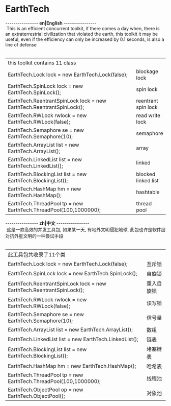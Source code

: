 # EarthTech
---------------- <b>en|English</b> ----------------
 <br>&nbsp;This is an efficient concurrent toolkit, if there comes a day when, there is an extraterrestrial civilization that violated the earth, this toolkit it may be useful, even if the efficiency can only be increased by 0.1 seconds, is also a line of defense<br><br>
  <table width="1600" border="0">
     <tr>
        <td width="530" height="30">this toolkit contains 11 class</td>
        <td></td>
     </tr>
     <tr>
        <td height="30">EarthTech.Lock lock = new EarthTech.Lock(false);</td>
        <td>blockage lock</td>
     </tr>
     <tr>
        <td height="30">EarthTech.SpinLock lock = new EarthTech.SpinLock();</td>
        <td>spin lock</td>
     </tr>
     <tr>
        <td height="30">EarthTech.ReentrantSpinLock lock = new EarthTech.ReentrantSpinLock();</td>
        <td>reentrant spin lock</td>
     </tr>
     <tr>
        <td height="30">EarthTech.RWLock rwlock = new EarthTech.RWLock(false);</td>
        <td>read write lock</td>
     </tr>
     <tr>
        <td height="30">EarthTech.Semaphore se = new EarthTech.Semaphore(10);</td>
        <td>semaphore</td>
     </tr>
     <tr>
        <td height="30">EarthTech.ArrayList list = new EarthTech.ArrayList();</td>
        <td>array</td>
     </tr>
     <tr>
        <td height="30">EarthTech.LinkedList list = new EarthTech.LinkedList();</td>
        <td>linked</td>
     </tr>
     <tr>
        <td height="30">EarthTech.BlockingList list = new EarthTech.BlockingList();</td>
        <td>blocked linked list</td>
     </tr>
     <tr>
        <td height="30">EarthTech.HashMap hm = new EarthTech.HashMap();</td>
        <td>hashtable</td>
     </tr>
     <tr>
        <td height="30">EarthTech.ThreadPool tp = new EarthTech.ThreadPool(100,1000000);</td>
        <td>thread pool</td>
     </tr>
  </table>
  ---------------- <b>zh|中文</b> ----------------
  <br>&nbsp;这是一款高效的并发工具包, 如果某一天, 有地外文明侵犯地球, 此包也许是软件层对抗外星文明的一种尝试手段<br><br>
  <table width="600" border="0">
     <tr>
        <td width="420" height="30">此工具包共收录了11个类</td>
        <td></td>
     </tr>
     <tr>
        <td width="420" height="30">EarthTech.Lock lock = new EarthTech.Lock(false);</td>
        <td>互斥锁</td>
     </tr>
     <tr>
        <td width="420" height="30">EarthTech.SpinLock lock = new EarthTech.SpinLock();</td>
        <td>自旋锁</td>
     </tr>
     <tr>
        <td width="420" height="30">EarthTech.ReentrantSpinLock lock = new EarthTech.ReentrantSpinLock();</td>
        <td>重入自旋锁</td>
     </tr>
     <tr>
        <td width="420" height="30">EarthTech.RWLock rwlock = new EarthTech.RWLock(false);</td>
        <td>读写锁</td>
     </tr>
     <tr>
        <td width="420" height="30">EarthTech.Semaphore se = new EarthTech.Semaphore(10);</td>
        <td>信号量</td>
     </tr>
     <tr>
        <td width="420" height="30">EarthTech.ArrayList list = new EarthTech.ArrayList();</td>
        <td>数组</td>
     </tr>
     <tr>
        <td width="420" height="30">EarthTech.LinkedList list = new EarthTech.LinkedList();</td>
        <td>链表</td>
     </tr>
     <tr>
        <td width="420" height="30">EarthTech.BlockingList list = new EarthTech.BlockingList();</td>
        <td>堵塞链表</td>
     </tr>
     <tr>
        <td width="420" height="30">EarthTech.HashMap hm = new EarthTech.HashMap();</td>
        <td>哈希表</td>
     </tr>
     <tr>
        <td width="420" height="30">EarthTech.ThreadPool tp = new EarthTech.ThreadPool(100,1000000);</td>
        <td>线程池</td>
     </tr>
     <tr>
        <td width="420" height="30">EarthTech.ObjectPool op = new EarthTech.ObjectPool();</td>
        <td>对象池</td>
     </tr>
  </table>
